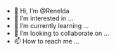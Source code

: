 - 👋 Hi, I’m @Renelda
- 👀 I’m interested in ...
- 🌱 I’m currently learning ...
- 💞️ I’m looking to collaborate on ...
- 📫 How to reach me ...

<!---
Renelda/Renelda is a ✨ special ✨ repository because its `README.md` (this file) appears on your GitHub profile.
You can click the Preview link to take a look at your changes.
--->
